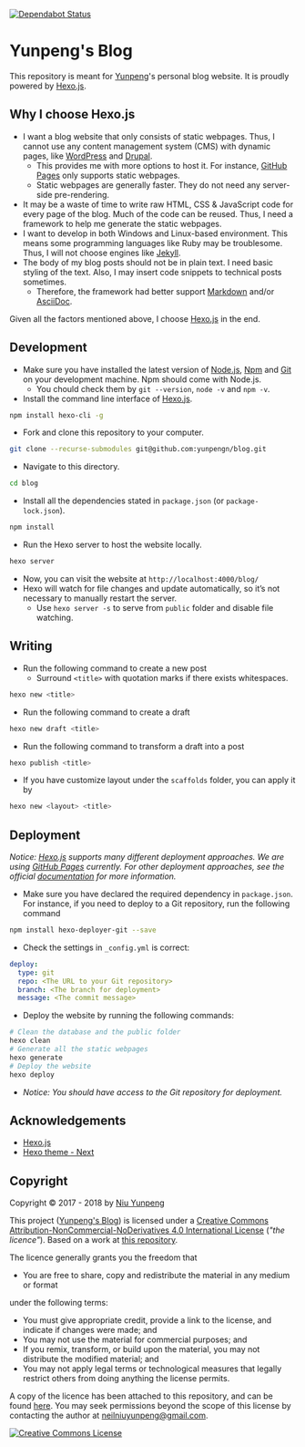 [![Dependabot Status](https://api.dependabot.com/badges/status?host=github&repo=yunpengn/blog)](https://dependabot.com)

# Yunpeng's Blog

This repository is meant for [Yunpeng](https://yunpengn.github.io/)'s personal blog website. It is proudly powered by [Hexo.js](https://hexo.io/).

## Why I choose Hexo.js

- I want a blog website that only consists of static webpages. Thus, I cannot use any content management system (CMS) with dynamic pages, like [WordPress](https://wordpress.org/) and [Drupal](https://www.drupal.org/).
	- This provides me with more options to host it. For instance, [GitHub Pages](https://pages.github.com/) only supports static webpages.
	- Static webpages are generally faster. They do not need any server-side pre-rendering.
- It may be a waste of time to write raw HTML, CSS & JavaScript code for every page of the blog. Much of the code can be reused. Thus, I need a framework to help me generate the static webpages.
- I want to develop in both Windows and Linux-based environment. This means some programming languages like Ruby may be troublesome. Thus, I will not choose engines like [Jekyll](https://jekyllrb.com/).
- The body of my blog posts should not be in plain text. I need basic styling of the text. Also, I may insert code snippets to technical posts sometimes.
	- Therefore, the framework had better support [Markdown](https://en.wikipedia.org/wiki/Markdown) and/or [AsciiDoc](http://www.methods.co.nz/asciidoc/).

Given all the factors mentioned above, I choose [Hexo.js](https://hexo.io/) in the end.

## Development

- Make sure you have installed the latest version of [Node.js](https://nodejs.org/), [Npm](https://www.npmjs.com) and [Git](https://git-scm.com/) on your development machine. Npm should come with Node.js.
	- You chould check them by `git --version`, `node -v` and `npm -v`.
- Install the command line interface of [Hexo.js](https://hexo.io/).
```bash
npm install hexo-cli -g
```
- Fork and clone this repository to your computer.
```bash
git clone --recurse-submodules git@github.com:yunpengn/blog.git
```
- Navigate to this directory.
```bash
cd blog
```
- Install all the dependencies stated in `package.json` (or `package-lock.json`).
```bash
npm install
```
- Run the Hexo server to host the website locally.
```bash
hexo server
```
- Now, you can visit the website at `http://localhost:4000/blog/`
- Hexo will watch for file changes and update automatically, so it’s not necessary to manually restart the server.
	- Use `hexo server -s` to serve from `public` folder and disable file watching.

## Writing

- Run the following command to create a new post
	- Surround `<title>` with quotation marks if there exists whitespaces.
```bash
hexo new <title>
```
- Run the following command to create a draft
```bash
hexo new draft <title>
```
- Run the following command to transform a draft into a post
```bash
hexo publish <title>
```
- If you have customize layout under the `scaffolds` folder, you can apply it by
```bash
hexo new <layout> <title>
```

## Deployment

_Notice: [Hexo.js](https://hexo.io/) supports many different deployment approaches. We are using [GitHub Pages](https://pages.github.com/) currently. For other deployment approaches, see the official [documentation](https://hexo.io/docs/deployment.html) for more information._

- Make sure you have declared the required dependency in `package.json`. For instance, if you need to deploy to a Git repository, run the following command
```bash
npm install hexo-deployer-git --save
```
- Check the settings in `_config.yml` is correct:
```yaml
deploy:
  type: git
  repo: <The URL to your Git repository>
  branch: <The branch for deployment>
  message: <The commit message>
```
- Deploy the website by running the following commands:
```bash
# Clean the database and the public folder
hexo clean
# Generate all the static webpages
hexo generate
# Deploy the website
hexo deploy
```
- _Notice: You should have access to the Git repository for deployment._

## Acknowledgements

- [Hexo.js](https://hexo.io/)
- [Hexo theme - Next](https://github.com/theme-next/hexo-theme-next)

## Copyright

Copyright &copy; 2017 - 2018 by [Niu Yunpeng](https://www.github.com/yunpengn/)

This project ([Yunpeng's Blog](https://yunpengn.github.io/blog/)) is licensed under a [Creative Commons Attribution-NonCommercial-NoDerivatives 4.0 International License](http://creativecommons.org/licenses/by-nc-nd/4.0/) (_"the licence"_). Based on a work at [this repository](https://github.com/yunpengn/blog).

The licence generally grants you the freedom that
- You are free to share, copy and redistribute the material in any medium or format

under the following terms:
- You must give appropriate credit, provide a link to the license, and indicate if changes were made; and
- You may not use the material for commercial purposes; and
- If you remix, transform, or build upon the material, you may not distribute the modified material; and
- You may not apply legal terms or technological measures that legally restrict others from doing anything the license permits.

A copy of the licence has been attached to this repository, and can be found [here](LICENSE.md). You may seek permissions beyond the scope of this license by contacting the author at [neilniuyunpeng@gmail.com](mailto:neilniuyunpeng@gmail.com).<br>

<a rel="license" href="http://creativecommons.org/licenses/by-nc-nd/4.0/">
	<img src="https://i.creativecommons.org/l/by-nc-nd/4.0/88x31.png" alt="Creative Commons License" style="border-width:0">
</a>
